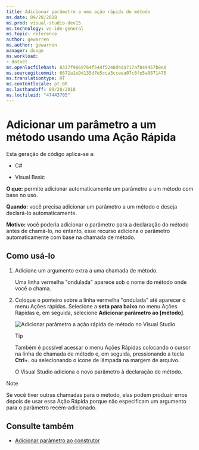 ```yaml
---
title: Adicionar parâmetro a uma ação rápida de método
ms.date: 09/28/2018
ms.prod: visual-studio-dev15
ms.technology: vs-ide-general
ms.topic: reference
author: gewarren
ms.author: gewarren
manager: douge
ms.workload:
- dotnet
ms.openlocfilehash: 0337f9869764f544f5248d4da717af849457b8e8
ms.sourcegitcommit: 6672a1e9d135d7e5cca3cceea07c6fe5a0871475
ms.translationtype: HT
ms.contentlocale: pt-BR
ms.lasthandoff: 09/28/2018
ms.locfileid: "47443705"
---
```

# <a name="add-a-parameter-to-a-method-using-a-quick-action"></a>Adicionar um parâmetro a um método usando uma Ação Rápida

Esta geração de código aplica-se a:

- C#

- Visual Basic

**O que:** permite adicionar automaticamente um parâmetro a um método com base no uso.

**Quando:** você precisa adicionar um parâmetro a um método e deseja declará-lo automaticamente.

**Motivo:** você poderia adicionar o parâmetro para a declaração do método antes de chamá-lo, no entanto, esse recurso adiciona o parâmetro automaticamente com base na chamada de método.

## <a name="how-to-use-it"></a>Como usá-lo

1. Adicione um argumento extra a uma chamada de método.

   Uma linha vermelha "ondulada" aparece sob o nome do método onde você o chama.

2. Coloque o ponteiro sobre a linha vermelha "ondulada" até aparecer o menu Ações rápidas. Selecione a **seta para baixo** no menu Ações Rápidas e, em seguida, selecione **Adicionar parâmetro ao [método]**.

   ![Adicionar parâmetro a ação rápida de método no Visual Studio](media/add-parameter-to-method.png)

   > [!TIP]
   > Também é possível acessar o menu Ações Rápidas colocando o cursor na linha de chamada de método e, em seguida, pressionando a tecla **Ctrl**+**.** ou selecionando o ícone de lâmpada na margem de arquivo.

   O Visual Studio adiciona o novo parâmetro à declaração de método.

> [!NOTE]
> Se você tiver outras chamadas para o método, elas podem produzir erros depois de usar essa Ação Rápida porque não especificam um argumento para o parâmetro recém-adicionado.

## <a name="see-also"></a>Consulte também

- [Adicionar parâmetro ao construtor](generate-constructor.md#addparameter)